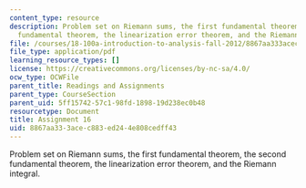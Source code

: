 ```yaml
---
content_type: resource
description: Problem set on Riemann sums, the first fundamental theorem, the second
  fundamental theorem, the linearization error theorem, and the Riemann integral.
file: /courses/18-100a-introduction-to-analysis-fall-2012/8867aa333acec883ed244e808cedff43_MIT18_100AF12_Assign_16.pdf
file_type: application/pdf
learning_resource_types: []
license: https://creativecommons.org/licenses/by-nc-sa/4.0/
ocw_type: OCWFile
parent_title: Readings and Assignments
parent_type: CourseSection
parent_uid: 5ff15742-57c1-98fd-1898-19d238ec0b48
resourcetype: Document
title: Assignment 16
uid: 8867aa33-3ace-c883-ed24-4e808cedff43
---
```

Problem set on Riemann sums, the first fundamental theorem, the second fundamental theorem, the linearization error theorem, and the Riemann integral.